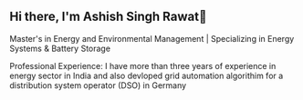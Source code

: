 ## Hi there, I'm Ashish Singh Rawat👋
Master's in Energy and Environmental Management | Specializing in Energy Systems & Battery Storage

Professional Experience: I have more than three years of experience in energy sector in India and also devloped grid automation algorithim for a distribution system operator (DSO) in Germany


<!--
**ashishrawat24/ashishrawat24** is a ✨ _special_ ✨ repository because its `README.md` (this file) appears on your GitHub profile.

Here are some ideas to get you started:

- 🔭 I’m currently working on 
- 🌱 I’m currently learning ...
- 👯 I’m looking to collaborate on ...
- 🤔 I’m looking for help with ...
- 💬 Ask me about ...
- 📫 How to reach me: ...
- 😄 Pronouns: ...
- ⚡ Fun fact: ...
-->
